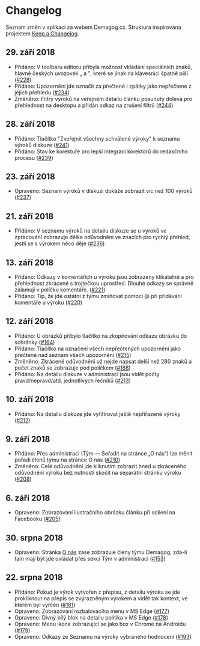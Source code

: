 # Changelog

Seznam změn v aplikaci za webem Demagog.cz. Struktura inspirována projektem [Keep a Changelog](http://keepachangelog.com/en/1.0.0/).

## 29. září 2018
- Přidáno: V toolbaru editoru přibyla možnost vkládání speciálních znaků, hlavně českých uvozovek „ a ‟, které se jinak na klávesnici špatně píší ([#228](https://github.com/Demagog2/demagog/issues/228))
- Přidáno: Upozornění jde označit za přečtené i zpátky jako nepřečtené z jejich přehledu ([#234](https://github.com/Demagog2/demagog/issues/234))
- Změněno: Filtry výroků na veřejném detailu článku posunuty doleva pro přehlednost na desktopu a přidán odkaz na zrušení filtrů ([#244](https://github.com/Demagog2/demagog/pull/244))

## 28. září 2018
- Přidáno: Tlačítko "Zveřejnit všechny schválené výroky" k seznamu výroků diskuze ([#241](https://github.com/Demagog2/demagog/issues/241))
- Přidáno: Stav ke korektuře pro lepší integraci korektorů do redakčního procesu ([#239](https://github.com/Demagog2/demagog/issues/239))

## 23. září 2018
- Opraveno: Seznam výroků v diskuzi dokáže zobrazit víc než 100 výroků ([#237](https://github.com/Demagog2/demagog/pull/237))

## 21. září 2018
- Přidáno: V seznamu výroků na detailu diskuze se u výroků ve zpracování zobrazuje délka odůvodnění ve znacích pro rychlý přehled, jestli se s výrokem něco děje ([#236](https://github.com/Demagog2/demagog/pull/236))

## 13. září 2018
- Přidáno: Odkazy v komentářích u výroku jsou zobrazeny klikatelné a pro přehlednost zkrácené s trojtečkou uprostřed. Dlouhé odkazy se správně zalamují v políčku komentáře. ([#221](https://github.com/Demagog2/demagog/issues/221))
- Přidáno: Tip, že jde ostatní z týmu zmiňovat pomocí @ při přidávání komentáře u výroku ([#220](https://github.com/Demagog2/demagog/issues/220))

## 12. září 2018
- Přidáno: U obrázků přibylo tlačítko na zkopírování odkazu obrázku do schránky ([#164](https://github.com/Demagog2/demagog/issues/164))
- Přidáno: Tlačítko na označení všech nepřečtených upozornění jako přečtené nad seznam všech upozornění ([#215](https://github.com/Demagog2/demagog/issues/215))
- Změněno: Zkrácené odůvodnění už nejde napsat delší než 280 znaků a počet znaků se zobrazuje pod políčkem ([#168](https://github.com/Demagog2/demagog/issues/168))
- Přidáno: Na detailu diskuze v administraci jsou vidět počty pravd/nepravd/atd. jednotlivých řečníků ([#213](https://github.com/Demagog2/demagog/issues/213))

## 10. září 2018
- Přidáno: Na detailu diskuze jde vyfiltrovat ještě nepřiřazené výroky ([#212](https://github.com/Demagog2/demagog/pull/212))

## 9. září 2018
- Přidáno: Přes administraci (Tým — Seřadit na stránce „O nás“) lze měnit pořadí členů týmu na stránce O nás ([#210](https://github.com/Demagog2/demagog/pull/210))
- Změněno: Celé odůvodnění jde kliknutím zobrazit hned u zkráceného odůvodnění výroku bez nutnosti skočit na separátní stránku výroku ([#208](https://github.com/Demagog2/demagog/pull/208))

## 6. září 2018
- Opraveno: Zobrazování ilustračního obrázku článku při sdílení na Facebooku ([#205](https://github.com/Demagog2/demagog/pull/205))

## 30. srpna 2018
- Opraveno: Stránka [O nás](https://demagog.cz/stranka/o-nas) zase zobrazuje členy týmu Demagog, zda-li tam mají být jde ovládat přes sekci Tým v administraci ([#153](https://github.com/Demagog2/demagog/issues/153))

## 22. srpna 2018
- Přidáno: Pokud je výrok vytvořen z přepisu, z detailu výroku se jde prokliknout na přepis se zvýrazněným výrokem a vidět tak kontext, ve kterém byl vyřčen ([#181](https://github.com/Demagog2/demagog/issues/181))
- Opraveno: Zobrazování rozbalovacího menu v MS Edge ([#177](https://github.com/Demagog2/demagog/issues/177))
- Opraveno: Divný bílý blok na detailu politika v MS Edge ([#178](https://github.com/Demagog2/demagog/issues/178))
- Opraveno: Menu ikona zobrazující se jako box v Chrome na Androidu ([#179](https://github.com/Demagog2/demagog/issues/179))
- Opraveno: Odkazy ze Seznamu na výroky vybraného hodnocení ([#193](https://github.com/Demagog2/demagog/issues/193))
